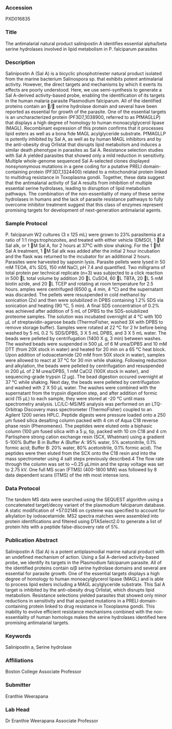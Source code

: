 ### Accession
PXD016835

### Title
The antimalarial natural product salinipostin A identifies essential alpha/beta serine hydrolases involved in lipid metabolism in P. falciparum parasites

### Description
Salinipostin A (Sal A) is a bicyclic phosphotriester natural product isolated from the marine bacterium Salinospora sp. that exhibits potent antimalarial activity. However, the direct targets and mechanisms by which it exerts its effects are poorly understood. Here, we use semi-synthesis to generate a Sal A-derived activity-based probe, enabling the identification of its targets in the human malaria parasite Plasmodium falciparum. All of the identified proteins contain an / serine hydrolase domain and several have been reported as essential for growth of the parasite. One of the essential targets is an uncharacterized protein (PF3D7_1038900, referred to as PfMAGLLP) that displays a high degree of homology to human monoacylglycerol lipase (MAGL). Recombinant expression of this protein confirms that it processes lipid esters as well as a bona fide MAGL acylglyceride substrate. PfMAGLLP is potently inhibited by Sal A, as well as by human MAGL inhibitors and by the anti-obesity drug Orlistat that disrupts lipid metabolism and induces a similar death phenotype in parasites as Sal A. Resistance selection studies with Sal A yielded parasites that showed only a mild reduction in sensitivity. Multiple whole-genome sequenced Sal A-selected clones displayed nonsynonymous mutations in a gene coding for a putative PRELI domain-containing protein (PF3D7_1324400) related to a mitochondrial protein linked to multidrug resistance in Toxoplasma gondii. Together, these data suggest that the antimalarial activity of Sal A results from inhibition of multiple essential serine hydrolases, leading to disruption of lipid metabolism pathways. The combination of the non-essentiality of many of these serine hydrolases in humans and the lack of parasite resistance pathways to fully overcome inhibitor treatment suggest that this class of enzymes represent promising targets for development of next-generation antimalarial agents.

### Sample Protocol
P. falciparum W2 cultures (3 x 125 mL) were grown to 23% parasitemia at a ratio of 1:1 rings:trophozoites, and treated with either vehicle (DMSO), 1 M Sal alk, or 1 M Sal A, for 2 hours at 37°C with slow shaking. For the 1 M Sal A treatment, 1 M Sal alk was added after the initial 2 hour incubation and the flask was returned to the incubator for an additional 2 hours. Parasites were harvested by saponin lysis. Parasite pellets were lysed in 50 mM TEOA, 4% SDS, 150 mM NaCl, pH 7.4 and quantified. Two milligrams of total protein per technical replicate (n=3) was subjected to a click reaction in 500 L total volume by addition 20 L CuSO4, 60 L TBTA, 20 L 5 mM biotin azide, and 20 L TCEP and rotating at room temperature for 2.5 hours. amples were centrifuged (6500 g, 4 min, 4 °C) and the supernatant was discarded. The pellets were resuspended in cold methanol by sonication (2x) and then were solubilized in DPBS containing 1.2% SDS via sonication and heating (90 °C, 5 min). A final SDS concentration of 0.2% was achieved after addition of 5 mL of DPBS to the SDS-solubilized proteome samples. The solution was incubated overnight at 4 °C with 100 μL of streptavidin-agarose beads (ThermoFisher, washed 3X with DPBS to remove storage buffer). Samples were rotated at 22 °C for 2 hr before being washed by 5 mL 0.2 % SDS/DPBS, 3 X 5 mL DPBS, and 3 X 5 mL water. The beads were pelleted by centrifugation (1400 X g, 3 min) between washes. The washed beads were suspended in 500 µL of 6 M urea/DPBS and 10 mM DTT (from 20X stock in water) and heated for 20 min on a 65 °C heat block. Upon addition of iodoacetamide (20 mM from 50X stock in water), samples were allowed to react at 37 °C for 30 min while shaking. Following reduction and alkylation, the beads were pelleted by centrifugation and resuspended in 200 μL of 2 M urea/DPBS, 1 mM CaCl2 (100X stock in water), and sequencing-grade trypsin (2 μg). The bead digestion occured overnight at 37 °C while shaking. Next day, the beads were pelleted by centrifugation and washed with 2 X 50 μL water. The washes were combined with the supernatant from the trypsin digestion step, and after addition of formic acid (15 μL) to each sample, they were stored at -20 °C until mass spectrometry analysis.   LC/LC-MS/MS analysis was performed on an LTQ-Orbitrap Discovery mass spectrometer (ThermoFisher) coupled to an Agilent 1200 series HPLC. Peptide digests were pressure loaded onto a 250 μm fused silica desalting column packed with 4 cm of Aqua C18 reverse phase resin (Phenomenex). The peptides were eluted onto a biphasic column (100 μm fused silica with a 5 μ, tip, packed with 10 cm C18 and 4 cm Partisphere strong cation exchange resin (SCX, Whatman) using a gradient 5-100% Buffer B in Buffer A (Buffer A: 95% water, 5% acetonitrile, 0.1% formic acid; Buffer B: 20% water, 80% acetonitrile, 0.1% formic acid). The peptides were then eluted from the SCX onto the C18 resin and into the mass spectrometer using 4 salt steps previously described.4 The flow rate through the column was set to ~0.25 μL/min and the spray voltage was set to 2.75 kV. One full MS scan (FTMS) (400-1800 MW) was followed by 8 data dependent scans (ITMS) of the nth most intense ions.

### Data Protocol
The tandem MS data were searched using the SEQUEST algorithm using a concatenated target/decoy variant of the plasmodium falciparum database. A static modification of +57.02146 on cysteine was specified to account for alkylation by iodoacetamide. MS2 spectra matches were assembled into protein identifications and filtered using DTASelect2.0 to generate a list of protein hits with a peptide false-discovery rate of 5%.

### Publication Abstract
Salinipostin A (Sal A) is a potent antiplasmodial marine natural product with an undefined mechanism of action. Using a Sal A-derived activity-based probe, we identify its targets in the Plasmodium falciparum parasite. All of the identified proteins contain &#x3b1;/&#x3b2; serine hydrolase domains and several are essential for parasite growth. One of the essential targets displays a high degree of homology to human monoacylglycerol lipase (MAGL) and is able to process lipid esters including a MAGL acylglyceride substrate. This Sal A target is inhibited by the anti-obesity drug Orlistat, which disrupts lipid metabolism. Resistance selections yielded parasites that showed only minor reductions in sensitivity and that acquired mutations in a PRELI domain-containing protein linked to drug resistance in Toxoplasma gondii. This inability to evolve efficient resistance mechanisms combined with the non-essentiality of human homologs makes the serine hydrolases identified here promising antimalarial targets.

### Keywords
Salinipostin a, Serine hydrolase

### Affiliations
Boston College
Associate Professor

### Submitter
Eranthie Weerapana

### Lab Head
Dr Eranthie Weerapana
Associate Professor


